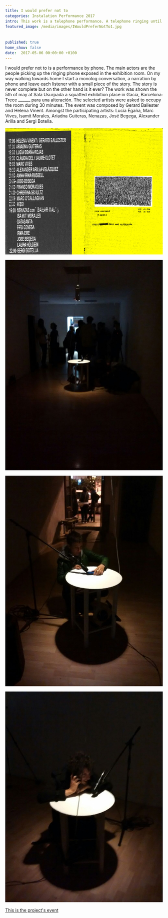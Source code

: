 ```yaml
---
title: I would prefer not to
categories: Instalation Performance 2017
intro: This work is a telephone performance. A telephone ringing until someone picks it up. A fragmented narration on resistance, string theory and Bartleby the escrivener.
featured_image: /media/images/IWouldPreferNotTo1.jpg


published: true
home_show: false
date:  2017-05-06 00:00:00 +0100
---
```


I would prefer not to is a performance by phone. The main actors are the people picking up the ringing phone exposed in the exhibition room. On my way walking towards home I start a monolog conversation, a narration by phone and leave each listener with a small piece of the story. The story is never complete but on the other hand is it ever? The work was shown the 5th of may at Sala Usurpada a squatted exhibition place in Gacia, Barcelona:
Trece ______ para una alteración. The selected artists were asked to occupy the room during 30 minutes. The event was composed by Gerard Ballester and Helena Vinent. Amongst the participating artists: Lucía Egaña, Marc Vives, Isamit Morales, Ariadna Guiteras, Nenazas, José Begega, Alexander Arilla and Sergi Botella.

![image](/media/images/Cartelsmall.png)

 
![image](/media/images/IWouldPreferNotTo2.jpg) 


![image](/media/images/IWouldPreferNotTo3.jpg)


![image](/media/images/IWouldPreferNotTo4.jpg)


 

[This is the project's event ](https://www.facebook.com/events/1360062054076936/)   